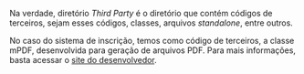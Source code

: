 Na verdade, diretório <em>Third Party</em> é o diretório que contém códigos de terceiros, sejam esses códigos, classes, arquivos <i>standalone</i>, entre outros.

No caso do sistema de inscrição, temos como código de terceiros, a classe mPDF, desenvolvida para geração de arquivos PDF. Para mais informações, basta acessar o 
<a target="_blank" href="http://www.mpdf1.com/mpdf/index.php">site do desenvolvedor</a>.